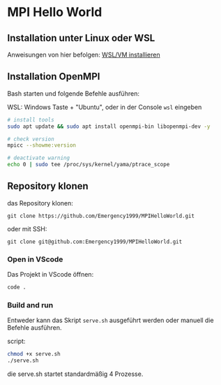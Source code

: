 # MPI Hello World

## Installation unter Linux oder WSL

Anweisungen von hier befolgen: [WSL/VM installieren](https://bookstack.kamaux.de/books/it-tools/page/wslvm-installieren)

## Installation OpenMPI

Bash starten und folgende Befehle ausführen:

WSL: Windows Taste + "Ubuntu", oder in der Console `wsl` eingeben


```bash
# install tools
sudo apt update && sudo apt install openmpi-bin libopenmpi-dev -y

# check version
mpicc --showme:version

# deactivate warning
echo 0 | sudo tee /proc/sys/kernel/yama/ptrace_scope
```

## Repository klonen


<!-- Stelle sicher das du im dem Ordner bist, in dem das Repository gespeichert werden soll.  
Unter WSL sind alle Windowsdateien unter `/mnt/c/` (oder `/mnt/d/` etc.) zu finden.

Bsp. für Speicherort: `cd /mnt/c/Users/<user>/Documents` -->


das Repository klonen:
    
    git clone https://github.com/Emergency1999/MPIHelloWorld.git

oder mit SSH:

    git clone git@github.com:Emergency1999/MPIHelloWorld.git

### Open in VScode

Das Projekt in VScode öffnen:
```bash
code .
```

### Build and run

Entweder kann das Skript `serve.sh` ausgeführt werden oder manuell die Befehle ausführen. 

script:

```bash
chmod +x serve.sh
./serve.sh
```
die serve.sh startet standardmäßig 4 Prozesse.
